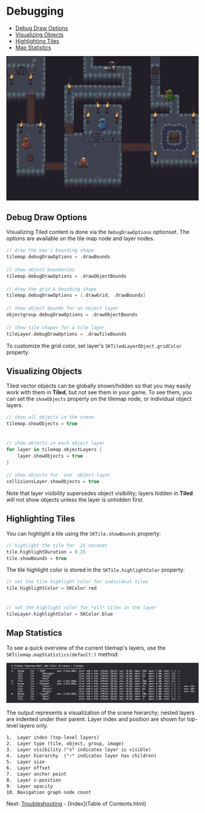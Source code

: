 # Debugging

- [Debug Draw Options](#debug-draw-options)
- [Visualizing Objects](#visualizing-objects)
- [Highlighting Tiles](#highlighting-tiles)
- [Map Statistics](#map-statistics)


![Debug Options](images/debugDrawOptions.gif)

## Debug Draw Options

Visualizing Tiled content is done via the `DebugDrawOptions` optionset. The options are available on the tile map node and layer nodes.

```swift
// draw the map's bounding shape
tilemap.debugDrawOptions = .drawBounds

// show object boundaries
tilemap.debugDrawOptions = .drawObjectBounds

// draw the grid & bounding shape
tilemap.debugDrawOptions = [.drawGrid, .drawBounds]

// show object bounds for an object layer
objectgroup.debugDrawOptions = .drawObjectBounds

// show tile shapes for a tile layer
tileLayer.debugDrawOptions = .drawTileBounds
```

To customize the grid color, set layer's `SKTiledLayerObject.gridColor` property.


## Visualizing Objects

Tiled vector objects can be globally shown/hidden so that you may easily work with them in **Tiled**, but not see them in your game. To see them, you can set the `showObjects` property on the tilemap node, or individual object layers.


```swift
// show all objects in the scene
tilemap.showObjects = true


// show objects in each object layer
for layer in tilemap.objectLayers {
    layer.showObjects = true
}

// show objects for `one` object layer
collisionsLayer.showObjects = true

```

Note that layer visibility supersedes object visibility; layers hidden in **Tiled** will not show objects unless the layer is unhidden first.



## Highlighting Tiles

You can highlight a tile using the `SKTile.showBounds` property:

```swift
// highlight the tile for .25 seconds
tile.highlightDuration = 0.25
tile.showBounds = true
```

The tile highlight color is stored in the `SKTile.highlightColor` property:

```swift
// set the tile highlight color for individual tiles
tile.highlightColor = SKColor.red


// set the highlight color for *all* tiles in the layer
tileLayer.highlightColor = SKColor.blue
```

## Map Statistics

To see a quick overview of the current tilemap's layers, use the `SKTilemap.mapStatistics(default:)` method:

![Map Statistics](images/mapStatistics.png)

The output represents a visualization of the scene hierarchy; nested layers are indented under their parent. Layer index and position are shown for top-level layers only.

    1.  Layer index (top-level layers)
    2.  Layer type (tile, object, group, image)
    3.  Layer visibility ("x" indicates layer is visible)
    4.  Layer hierarchy  ("▿" indicates layer has children)
    5.  Layer size
    6.  Layer offset
    7.  Layer anchor point
    8.  Layer z-position
    9.  Layer opacity
    10. Navigation graph node count


Next: [Troubleshooting](troubleshooting.html) - [Index](Table of Contents.html)
